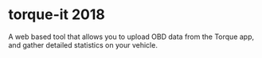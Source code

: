 # torque-it 2018
A web based tool that allows you to upload OBD data from the Torque app, and gather detailed statistics on your vehicle.
